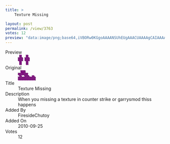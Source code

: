```yaml
---
title: >
    Texture Missing

layout: post
permalink: /view/3763
votes: 12
preview: "data:image/png;base64,iVBORw0KGgoAAAANSUhEUgAAACUAAAAgCAIAAAAaMSbnAAAABnRSTlMA/wD/AP5AXyvrAAAAl0lEQVRIie2WSwrDMAxEn0JulPvfILlSposSmo+MleK6BDQrezFihodAJq1sMhsATQJsMUAIQCIgxz4JYP7Yh8ighhr3n2u0reXqec+K2P/az4n2BkCMX8Ce/NpqLC3N4W3+MlHeuZK9e79KtBrLu/be/exuzG/4LcnvV0p+5/fD+FXuF49ZcVbeL3m/NFbyA5Jf2N673wuCDTEuQmRAjgAAAABJRU5ErkJggg=="
---
```

<dl class="side-by-side">
<dt>Preview</dt>
<dd>
    <img class="preview" src="data:image/png;base64,iVBORw0KGgoAAAANSUhEUgAAACUAAAAgCAIAAAAaMSbnAAAABnRSTlMA/wD/AP5AXyvrAAAAl0lEQVRIie2WSwrDMAxEn0JulPvfILlSposSmo+MleK6BDQrezFihodAJq1sMhsATQJsMUAIQCIgxz4JYP7Yh8ighhr3n2u0reXqec+K2P/az4n2BkCMX8Ce/NpqLC3N4W3+MlHeuZK9e79KtBrLu/be/exuzG/4LcnvV0p+5/fD+FXuF49ZcVbeL3m/NFbyA5Jf2N673wuCDTEuQmRAjgAAAABJRU5ErkJggg==">
</dd>
<dt>Original</dt>
<dd>
    <img class="preview" src="data:image/png;base64,iVBORw0KGgoAAAANSUhEUgAAAEAAAAAgCAYAAACinX6EAAAAlklEQVR42u2XQQ6AMAgE+yf//7ZqTfSgh7ahBGWnkQM3Gd1BS+mf2qoeV6u73+pZA/3vz+zAuQAYnvxVAMgRAXkHqAJ4DfYE0QEDgLRrzijHL0VEG4Dhxpf0AEjwqSvqgCwAcAAOmI5E9O+ze6S0AVhfWe9IuEdKEUD0Ggxfs9oAEg8+Fgl5ADgAB+AAHIADcAAOkAWwA2RLqNZqJw8xAAAAAElFTkSuQmCC">
</dd>
<dt>Title</dt>
<dd>Texture Missing</dd>
<dt>Description</dt>
<dd>When you missing a texture in counter strike or garrysmod thiss happens</dd>
<dt>Added By</dt>
<dd>FiresideChutoy</dd>
<dt>Added On</dt>
<dd>2010-09-25</dd>
<dt>Votes</dt>
<dd>12</dd>
</dl>
